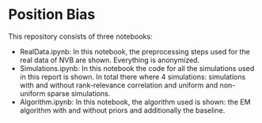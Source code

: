 # Position Bias

This repository consists of three notebooks:

- RealData.ipynb: In this notebook, the preprocessing steps used for the real data of NVB are shown. Everything is anonymized.
- Simulations.ipynb: In this notebook the code for all the simulations used in this report is shown. In total there where 4 simulations: simulations with and without rank-relevance correlation and uniform and non-uniform sparse simulations.
- Algorithm.ipynb: In this notebook, the algorithm used is shown: the EM algorithm with and without priors and additionally the baseline.
